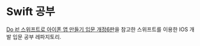 <h1> Swift 공부 </h1>

<a href="http://www.kyobobook.co.kr/product/detailViewKor.laf?mallGb=KOR&ejkGb=KOR&barcode=9791163033363"> Do it! 스위프트로 아이폰 앱 만들기 입문 개정6판</a>을 참고한 스위프트를 이용한 IOS 개발 입문 공부 레파지토리.